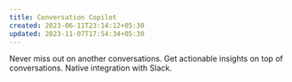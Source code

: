 ```yaml
---
title: Conversation Copilot
created: 2023-06-11T23:14:12+05:30
updated: 2023-11-07T17:54:34+05:30
---
```


Never miss out on another conversations.
Get actionable insights on top of conversations.
Native integration with Slack.